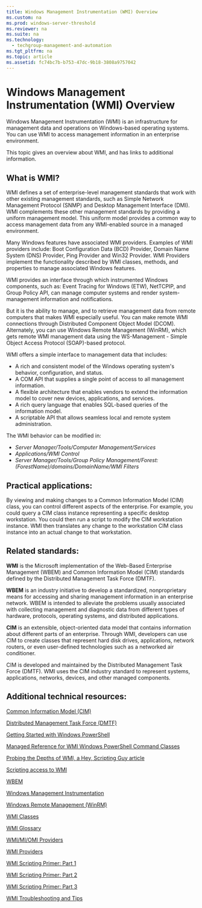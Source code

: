 ```yaml
---
title: Windows Management Instrumentation (WMI) Overview
ms.custom: na
ms.prod: windows-server-threshold
ms.reviewer: na
ms.suite: na
ms.technology: 
  - techgroup-management-and-automation
ms.tgt_pltfrm: na
ms.topic: article
ms.assetid: fc74bc7b-b753-47dc-9b18-3808a9757042
---
```

# Windows Management Instrumentation (WMI) Overview
Windows Management Instrumentation (WMI) is an infrastructure for management data and operations on Windows-based operating systems. You can use WMI to access management information in an enterprise environment.

This topic gives an overview about WMI, and has links to additional information.

## What is WMI?
WMI defines a set of enterprise-level management standards that work with other existing management standards, such as Simple Network Management Protocol (SNMP) and Desktop Management Interface (DMI). WMI complements these other management standards by providing a uniform management model. This uniform model provides a common way to access management data from any WMI-enabled source in a managed environment.

Many Windows features have associated WMI providers. Examples of WMI providers include: Boot Configuration Data (BCD) Provider, Domain Name System (DNS) Provider, Ping Provider and Win32 Provider. WMI Providers implement the functionality described by WMI classes, methods, and properties to manage associated Windows features.

WMI provides an interface through which instrumented Windows components, such as: Event Tracing for Windows (ETW), NetTCPIP, and Group Policy API, can manage computer systems and render system-management information and notifications.

But it is the ability to manage, and to retrieve management data from remote computers that makes WMI especially useful. You can make remote WMI connections through Distributed Component Object Model (DCOM). Alternately, you can use Windows Remote Management (WinRM), which gets remote WMI management data using the WS-Management - Simple Object Access Protocol (SOAP)-based protocol.

WMI offers a simple interface to management data that includes:
- A rich and consistent model of the Windows operating system's behavior, configuration, and status.
- A COM API that supplies a single point of access to all management information.
- A flexible architecture that enables vendors to extend the information model to cover new devices, applications, and services.
- A rich query language that enables SQL-based queries of the information model.
- A scriptable API that allows seamless local and remote system administration.

The WMI behavior can be modified in:
- *Server Manager/Tools/Computer Management/Services*
- *Applications/WMI Control*
- *Server Manager/Tools/Group Policy Management/Forest: (ForestName)/domains/DomainName/WMI Filters*

## Practical applications:
By viewing and making changes to a Common Information Model (CIM) class, you can control different aspects of the enterprise. For example, you could query a CIM class instance representing a specific desktop workstation. You could then run a script to modify the CIM workstation instance. WMI then translates any change to the workstation CIM class instance into an actual change to that workstation.

## Related standards:
**WMI** is the Microsoft implementation of the Web-Based Enterprise Management (WBEM)  and Common Information Model (CIM) standards defined by the Distributed Management Task Force (DMTF).

**WBEM** is an industry initiative to develop a standardized, nonproprietary means for accessing and sharing management information in an enterprise network. WBEM is intended to alleviate the problems usually associated with collecting management and diagnostic data from different types of hardware, protocols, operating systems, and distributed applications.

**CIM** is an extensible, object-oriented data model that contains information about different parts of an enterprise. Through WMI, developers can use CIM to create classes that represent hard disk drives, applications, network routers, or even user-defined technologies such as a networked air conditioner.

CIM is developed and maintained by the Distributed Management Task Force (DMTF). WMI uses the CIM industry standard to represent systems, applications, networks, devices, and other managed components.

## Additional technical resources:
[Common Information Model (CIM)](http://www.dmtf.org/standards/cim)

[Distributed Management Task Force (DMTF)](http://www.dmtf.org/)

[Getting Started with Windows PowerShell](https://technet.microsoft.com/library/hh857337.aspx)

[Managed Reference for WMI Windows PowerShell Command Classes](https://msdn.microsoft.com/library/windows/desktop/ee309379.aspx)

[Probing the Depths of WMI, a Hey, Scripting Guy article](https://technet.microsoft.com/magazine/2008.11.heyscriptingguy.aspx)

[Scripting access to WMI](https://msdn.microsoft.com/library/windows/desktop/aa393256.aspx) 

[WBEM](http://www.dmtf.org/standards/wbem)

[Windows Management Instrumentation](https://msdn.microsoft.com/library/windows/desktop/aa394582.aspx)  

[Windows Remote Management (WinRM)](https://msdn.microsoft.com/library/windows/desktop/aa384426.aspx)

[WMI Classes](https://msdn.microsoft.com/library/windows/desktop/aa394554.aspx)

[WMI Glossary](https://msdn.microsoft.com/library/windows/desktop/aa394561.aspx)

[WMI/MI/OMI Providers](https://msdn.microsoft.com/library/windows/desktop/bg126473.aspx)

[WMI Providers](https://msdn.microsoft.com/library/windows/desktop/aa394570.aspx)

[WMI Scripting Primer: Part 1](https://msdn.microsoft.com/library/ms974579.aspx)

[WMI Scripting Primer: Part 2](https://msdn.microsoft.com/library/ms974592.aspx)

[WMI Scripting Primer: Part 3](https://msdn.microsoft.com/library/ms974547.aspx)

[WMI Troubleshooting and Tips](https://technet.microsoft.com/library/ee692772.aspx)




  

